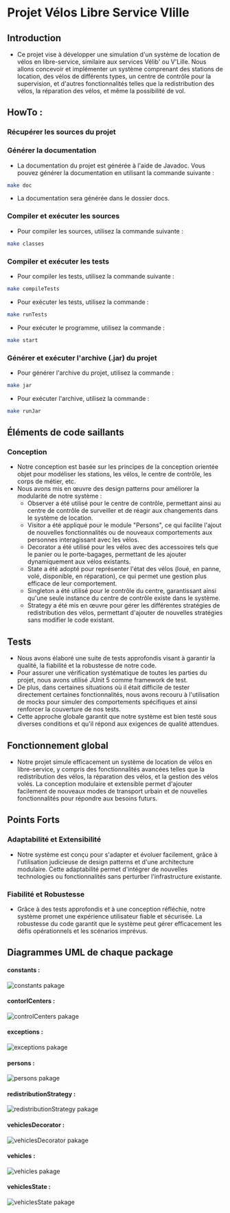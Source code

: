 # Projet Vélos Libre Service Vlille 

## Introduction

- Ce projet vise à développer une simulation d'un système de location de vélos en libre-service, similaire aux services Vélib' ou V'Lille. Nous allons concevoir et implémenter un système comprenant des stations de location, des vélos de différents types, un centre de contrôle pour la supervision, et d'autres fonctionnalités telles que la redistribution des vélos, la réparation des vélos, et même la possibilité de vol.

## HowTo : 

### Récupérer les sources du projet

### Générer la documentation

- La documentation du projet est générée à l'aide de Javadoc. Vous pouvez générer la documentation en utilisant la commande suivante :

```bash
make doc
```

- La documentation sera générée dans le dossier docs.

### Compiler et exécuter les sources

- Pour compiler les sources, utilisez la commande suivante :

```bash
make classes
```

### Compiler et exécuter les tests

- Pour compiler les tests, utilisez la commande suivante :

```bash
make compileTests
```

- Pour exécuter les tests, utilisez la commande :

```bash
make runTests
```

- Pour exécuter le programme, utilisez la commande :

```bash
make start
```

### Générer et exécuter l'archive (.jar) du projet

- Pour générer l'archive du projet, utilisez la commande :

```bash
make jar
```

- Pour exécuter l'archive, utilisez la commande :

```bash
make runJar
```

## Éléments de code saillants

### Conception

-  Notre conception est basée sur les principes de la conception orientée objet pour modéliser les stations, les vélos, le centre de contrôle, les corps de métier, etc.
- Nous avons mis en œuvre des design patterns pour améliorer la modularité de notre système :
    - Observer a été utilisé pour le centre de contrôle, permettant ainsi au centre de contrôle de surveiller et de réagir aux changements dans le système de location.
    - Visitor a été appliqué pour le module "Persons", ce qui facilite l'ajout de nouvelles fonctionnalités ou de nouveaux comportements aux personnes interagissant avec les vélos.
    - Decorator a été utilisé pour les vélos avec des accessoires tels que le panier ou le porte-bagages, permettant de les ajouter dynamiquement aux vélos existants.
    - State a été adopté pour représenter l'état des vélos (loué, en panne, volé, disponible, en réparation), ce qui permet une gestion plus efficace de leur comportement.
    - Singleton a été utilisé pour le contrôle du centre, garantissant ainsi qu'une seule instance du centre de contrôle existe dans le système.
    - Strategy a été mis en œuvre pour gérer les différentes stratégies de redistribution des vélos, permettant d'ajouter de nouvelles stratégies sans modifier le code existant.

## Tests

- Nous avons élaboré une suite de tests approfondis visant à garantir la qualité, la fiabilité et la robustesse de notre code. 
- Pour assurer une vérification systématique de toutes les parties du projet, nous avons utilisé JUnit 5 comme framework de test. 
- De plus, dans certaines situations où il était difficile de tester directement certaines fonctionnalités, nous avons recouru à l'utilisation de mocks pour simuler des comportements spécifiques et ainsi renforcer la couverture de nos tests. 
- Cette approche globale garantit que notre système est bien testé sous diverses conditions et qu'il répond aux exigences de qualité attendues.

## Fonctionnement global

- Notre projet simule efficacement un système de location de vélos en libre-service, y compris des fonctionnalités avancées telles que la redistribution des vélos, la réparation des vélos, et la gestion des vélos volés.
La conception modulaire et extensible permet d'ajouter facilement de nouveaux modes de transport urbain et de nouvelles fonctionnalités pour répondre aux besoins futurs.

## Points Forts

### Adaptabilité et Extensibilité

- Notre système est conçu pour s'adapter et évoluer facilement, grâce à l'utilisation judicieuse de design patterns et d'une architecture modulaire. Cette adaptabilité permet d'intégrer de nouvelles technologies ou fonctionnalités sans perturber l'infrastructure existante.

### Fiabilité et Robustesse

- Grâce à des tests approfondis et à une conception réfléchie, notre système promet une expérience utilisateur fiable et sécurisée. La robustesse du code garantit que le système peut gérer efficacement les défis opérationnels et les scénarios imprévus.

## Diagrammes UML de chaque package

#### constants :

![constants pakage](./UML/constants.png)

#### contorlCenters :

![controlCenters pakage](./UML/controlCenters.png)

#### exceptions :

![exceptions pakage](./UML/exceptions.png)

#### persons :

![persons pakage](./UML/persons.png)

#### redistributionStrategy :

![redistributionStrategy pakage](./UML/redestributionStrategy.png)

#### vehiclesDecorator :

![vehiclesDecorator pakage](./UML/vehiclesDecorator.png)

#### vehicles :

![vehicles pakage](./UML/vehicles.png)

#### vehiclesState :

![vehiclesState pakage](./UML/vehiclesState.png)
